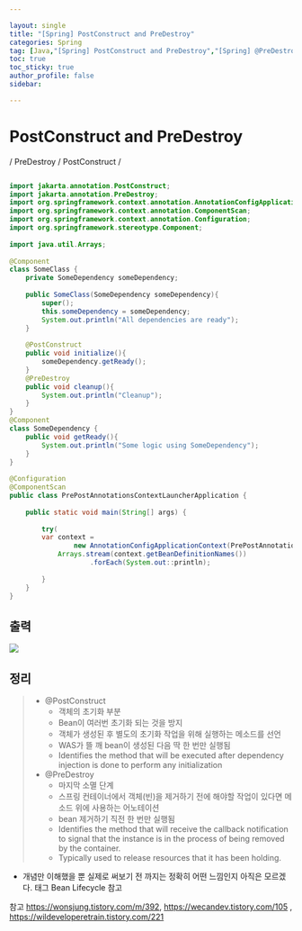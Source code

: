 ```yaml
---

layout: single
title: "[Spring] PostConstruct and PreDestroy"
categories: Spring
tag: [Java,"[Spring] PostConstruct and PreDestroy","[Spring] @PreDestroy","[Spring] @PostConstruct","[Spring] Bean Lifecycle"]
toc: true
toc_sticky: true
author_profile: false
sidebar:

---
```

# PostConstruct and PreDestroy
/ PreDestroy / PostConstruct /


```java

import jakarta.annotation.PostConstruct;  
import jakarta.annotation.PreDestroy;  
import org.springframework.context.annotation.AnnotationConfigApplicationContext;  
import org.springframework.context.annotation.ComponentScan;  
import org.springframework.context.annotation.Configuration;  
import org.springframework.stereotype.Component;  
  
import java.util.Arrays;  
  
@Component  
class SomeClass {  
    private SomeDependency someDependency;  
  
    public SomeClass(SomeDependency someDependency){  
        super();  
        this.someDependency = someDependency;  
        System.out.println("All dependencies are ready");  
    }  
  
    @PostConstruct  
    public void initialize(){  
        someDependency.getReady();  
    }  
    @PreDestroy  
    public void cleanup(){  
        System.out.println("Cleanup");  
    }  
}  
@Component  
class SomeDependency {  
    public void getReady(){  
        System.out.println("Some logic using SomeDependency");  
    }  
}  
  
@Configuration  
@ComponentScan  
public class PrePostAnnotationsContextLauncherApplication {  
  
    public static void main(String[] args) {  
  
        try(  
        var context =  
                new AnnotationConfigApplicationContext(PrePostAnnotationsContextLauncherApplication.class)) {  
            Arrays.stream(context.getBeanDefinitionNames())  
                    .forEach(System.out::println);  
  
        }  
    }  
}
```

## 출력

![](https://i.imgur.com/RpkUT63.png)


## 정리

>- @PostConstruct
>	- 객체의 초기화 부분
>	- Bean이 여러번 초기화 되는 것을 방지
>	- 객체가 생성된 후 별도의 초기화 작업을 위해 실행하는 메소드를 선언
>	- WAS가 뜰 깨 bean이 생성된 다음 딱 한 번만 실행됨
>	- Identifies the method that will be executed after dependency injection is done to perform any initialization
>- @PreDestroy 
>	- 마지막 소멸 단계
>	- 스프링 컨테이너에서 객체(빈)을 제거하기 전에 해야할 작업이 있다면 메소드 위에 사용하는 어노테이션
>	- bean 제거하기 직전 한 번만 실행됨
>	- Identifies the method that will receive the callback notification to signal that the instance is in the process of being removed by the container. 
>	- Typically used to release resources that it has been holding.

- 개념만 이해했을 뿐 실제로 써보기 전 까지는 정확히 어떤 느낌인지 아직은 모르겠다.
태그 Bean Lifecycle 참고

참고 https://wonsjung.tistory.com/m/392, https://wecandev.tistory.com/105 , https://wildeveloperetrain.tistory.com/221